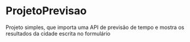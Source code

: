 # ProjetoPrevisao

Projeto simples, que importa uma API de previsão de tempo e mostra os resultados da cidade escrita no formulário
